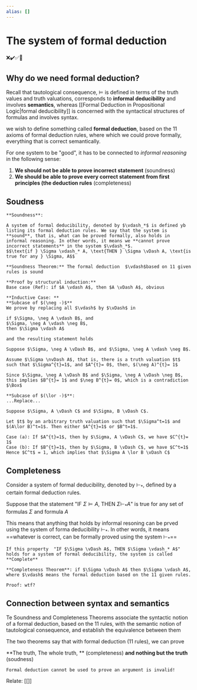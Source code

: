 ```yaml
---
alias: []
---
```

# The system of formal deduction
❌✔️✅📗
## Why do we need formal deduction?
Recall that tautological consequence, $\vDash$ is defined in terms of the truth values and truth valuations, corresponds to **informal deducibility** and involves **semantics**, whereas [[Formal Deduction in Propositional Logic|formal deducibility]] is concerned with the syntactical structures of formulas and involves syntax.

we wish to define something called **formal deduction**, based on the 11 axioms of formal deduction rules, where which we could prove formally, everything that is correct semantically.

For one system to be "good", it has to be connected to *informal reasoning*  in the following sense:
1. **We should not be able to prove incorrect statement** (soundness)
2. **We should be able to prove every correct statement from first principles (the deduction rules** (completeness)

## Soudness
```ad-def
**Soundness**:

A system of formal deducibility, denoted by $\vdash_*$ is defined yb listing its formal deduction rules. We say that the system is **sound**, that is, what can be proved formally, also holds in informal reasoning. In other words, it means we **cannot prove incorrect statements** in the system $\vdash_*$.
$$\text{if } \Sigma \vdash_* A, \text{THEN } \Sigma \vDash A, \text{is true for any } \Sigma, A$$
```

```ad-thm
**Soundness Theorem:** The formal deduction  $\vdash$based on 11 given rules is sound

**Proof by structural induction:**
Base case (Ref): if $A \vdash A$, then $A \vDash A$, obvious

**Inductive Case: **
**Subcase of $(\neg -)$**
We prove by replacing all $\vdash$ by $\vDash$ in 

if $\Sigma, \neg A \vdash B$, and
$\Sigma, \neg A \vdash \neg B$, 
then $\Sigma \vdash A$

and the resulting statement holds

Suppose $\Sigma, \neg A \vDash B$, and $\Sigma, \neg A \vdash \neg B$.

Assume $\Sigma \nvDash A$, that is, there is a truth valuation $t$ such that $\Sigma^{t}=1$, and $A^{t}= 0$, then, $(\neg A)^{t}= 1$

Since $\Sigma, \neg A \vDash B$ and $\Sigma, \neg A \vDash \neg B$, this implies $B^{t}= 1$ and $\neg B^{t}= 0$, which is a contradiction $\Box$

**Subcase of $(\lor -)$**:
...Replace...

Suppose $\Sigma, A \vDash C$ and $\Sigma, B \vDash C$.

Let $t$ by an arbitrary truth valuation such that $\Sigma^t=1$ and $(A\lor B)^t=1$. Then either $A^{t}=1$ or $B^t=1$.

Case (a): If $A^{t}=1$, then by $\Sigma, A \vDash C$, we have $C^{t}= 1$
Case (b): If $B^{t}=1$, then by $\Sigma, B \vDash C$, we have $C^t=1$
Hence $C^t$ = 1, which implies that $\Sigma A \lor B \vDash C$
```

## Completeness
Consider a system of formal deducibility, denoted by $\vdash_*$, defined by a certain formal deduction rules.

Suppose that the statement "IF $\Sigma \vDash A$, THEN $\Sigma \vdash_* A$" is true for any set of formulas $\Sigma$ and formula $A$

This means that anything that holds by informal resoning can be prved using the system of forma deducibility $\vdash_*$. In other words, it means ==whatever is correct, can be formally proved using the system $\vdash_*$==

```ad-def
If this property  "IF $\Sigma \vDash A$, THEN $\Sigma \vdash_* A$" holds for a system of formal deducibility, the system is called **Complete**
```

```ad-thm
**Completeness Theorem**: if $\Sigma \vDash A$ then $\Sigma \vdash A$, where $\vdash$ means the formal deduction based on the 11 given rules.

Proof: wtf?
```

## Connection between syntax and semantics 
Te Soundness and Completeness Theorems associate the syntactic notion of a formal deduction, based on the 11 rules, with the semantic notion of tautological consequence, and establish the equivalence between them

The two theorems say that with formal deduction (11 rules), we can prove 

**The truth,
The whole truth, ** (completeness)
**and nothing but the truth** (soudness)

```ad-warning
Formal deduction cannot be used to prove an argument is invalid! 
```
Relate: [[]]